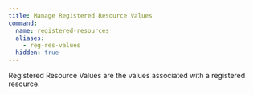 ```yaml
---
title: Manage Registered Resource Values
command:
  name: registered-resources
  aliases:
    - reg-res-values
  hidden: true
---
```


Registered Resource Values are the values associated with a registered resource.
